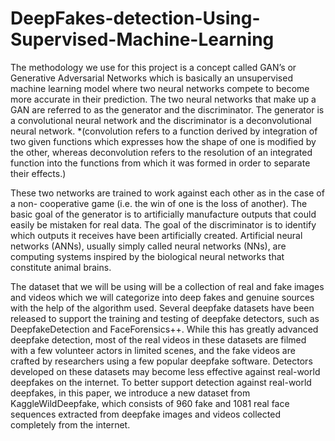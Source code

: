 # DeepFakes-detection-Using-Supervised-Machine-Learning

The methodology we use for this project is a concept called GAN’s or Generative
Adversarial Networks which is basically an unsupervised machine learning model where
two neural networks compete to become more accurate in their prediction. The two
neural networks that make up a GAN are referred to as the generator and the
discriminator. The generator is a convolutional neural network and the discriminator is a
deconvolutional neural network. *(convolution refers to a function derived by
integration of two given functions which expresses how the shape of one is modified by
the other, whereas deconvolution refers to the resolution of an integrated function into
the functions from which it was formed in order to separate their effects.)

These two networks are trained to work against each other as in the case of a non-
cooperative game (i.e. the win of one is the loss of another). The basic goal of the
generator is to artificially manufacture outputs that could easily be mistaken for real
data. The goal of the discriminator is to identify which outputs it receives have been
artificially created.
Artificial neural networks (ANNs), usually simply called neural networks (NNs), are
computing systems inspired by the biological neural networks that constitute animal
brains.

The dataset that we will be using will be a collection of real and fake images and videos
which we will categorize into deep fakes and genuine sources with the help of the
algorithm used.
Several deepfake datasets have been released to support the training and testing of
deepfake detectors, such as DeepfakeDetection and FaceForensics++. While this has
greatly advanced deepfake detection, most of the real videos in these datasets are
filmed with a few volunteer actors in limited scenes, and the fake videos are crafted by
researchers using a few popular deepfake software. Detectors developed on these
datasets may become less effective against real-world deepfakes on the internet. To
better support detection against real-world deepfakes, in this paper, we introduce a
new dataset from KaggleWildDeepfake, which consists of 960 fake and 1081 real face
sequences extracted from deepfake images and videos collected completely from the
internet.




